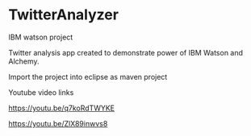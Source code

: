 # TwitterAnalyzer
IBM watson project 


Twitter analysis app created to demonstrate power of IBM Watson and Alchemy.



Import the project into eclipse as maven project


Youtube video links

https://youtu.be/q7koRdTWYKE

https://youtu.be/ZlX89inwvs8
